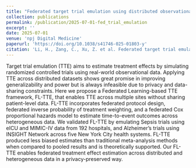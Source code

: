 ```yaml
---
title: "Federated target trial emulation using distributed observational data for treatment effect estimation"
collection: publications
permalink: /publication/2025-07-01-fed_trial_emulation
excerpt: ''
date: 2025-07-01
venue: 'npj Digital Medicine'
paperurl: 'https://doi.org/10.1038/s41746-025-01803-y'
citation: 'Li, H., Zang, C., Xu, Z. et al. Federated target trial emulation using distributed observational data for treatment effect estimation. npj Digit. Med. 8, 387 (2025). https://doi.org/10.1038/s41746-025-01803-y'
---
```


Target trial emulation (TTE) aims to estimate treatment effects by simulating randomized controlled trials using real-world observational data. Applying TTE across distributed datasets shows great promise in improving generalizability and power but is always infeasible due to privacy and data-sharing constraints. Here we propose a Federated Learning-based TTE framework, FL-TTE, that enables TTE across multiple sites without sharing patient-level data. FL-TTE incorporates federated protocol design, federated inverse probability of treatment weighting, and a federated Cox proportional hazards model to estimate time-to-event outcomes across heterogeneous data. We validated FL-TTE by emulating Sepsis trials using eICU and MIMIC-IV data from 192 hospitals, and Alzheimer’s trials using INSIGHT Network across five New York City health systems. FL-TTE produced less biased estimates than traditional meta-analysis methods when compared to pooled results and is theoretically supported. Our FL-TTE enables federated treatment effect estimation across distributed and heterogeneous data in a privacy-preserved way.